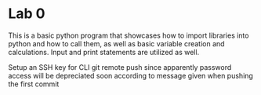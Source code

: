 # Lab 0

This is a basic python program that showcases how to import libraries into python and how to call them, as well as basic variable creation and calculations.  Input and print statements are utilized as well.

Setup an SSH key for CLI git remote push since apparently password access will be depreciated soon according to message given when pushing the first commit
